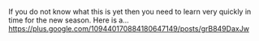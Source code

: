 If you do not know what this is yet then you need to learn very quickly in time for the new season.  Here is a… https://plus.google.com/109440170884180647149/posts/grB849DaxJw